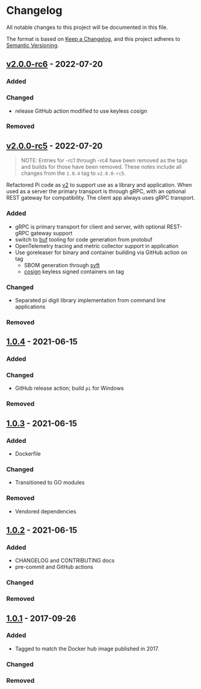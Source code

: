 # Changelog

<!-- markdownlint-disable MD024 -->

All notable changes to this project will be documented in this file.

The format is based on [Keep a Changelog](https://keepachangelog.com/en/1.0.0/),
and this project adheres to [Semantic Versioning](https://semver.org/spec/v2.0.0.html).

## [v2.0.0-rc6] - 2022-07-20

### Added

### Changed

- release GitHub action modified to use keyless cosign

### Removed

## [v2.0.0-rc5] - 2022-07-20

> NOTE: Entries for -rc1 through -rc4 have been removed as the tags and builds
> for those have been removed. These notes include all changes from the `1.0.4`
> tag to `v2.0.0-rc5`.

Refactored Pi code as [v2](/v2) to support use as a library and application.
When used as a server the primary transport is through gRPC, with an optional
REST gateway for compatibility. The client app always uses gRPC transport.

### Added

- gRPC is primary transport for client and server, with optional REST-gRPC gateway
  support
- switch to [buf](https://buf.build) tooling for code generation from protobuf
- OpenTelemetry tracing and metric collector support in application
- Use goreleaser for binary and container building via GitHub action on tag
  - SBOM generation through [syft](https://github.com/anchore/syft)
  - [cosign](https://github.com/sigstore/cosign) keyless signed containers
  on tag

### Changed

- Separated pi digit library implementation from command line applications

### Removed

## [1.0.4] - 2021-06-15

### Added

### Changed

- GitHub release action; build `pi` for Windows

### Removed

## [1.0.3] - 2021-06-15

### Added

- Dockerfile

### Changed

- Transitioned to GO modules

### Removed

<!-- spell-checker: ignore vendored -->
- Vendored dependencies

## [1.0.2] - 2021-06-15

### Added

- CHANGELOG and CONTRIBUTING docs
- pre-commit and GitHub actions

### Changed

### Removed

## [1.0.1] - 2017-09-26

### Added

- Tagged to match the Docker hub image published in 2017.

### Changed

### Removed

[v2.0.0-rc6]: https://github.com/memes/pi/compare/v2.0.0-rc5...v2.0.0-rc6
[v2.0.0-rc5]: https://github.com/memes/pi/compare/1.0.4...v2.0.0-rc5
[1.0.4]: https://github.com/memes/pi/compare/1.0.3...1.0.4
[1.0.3]: https://github.com/memes/pi/compare/1.0.2...1.0.3
[1.0.2]: https://github.com/memes/pi/compare/1.0.1...1.0.2
[1.0.1]: https://github.com/memes/pi/releases/tag/1.0.1

